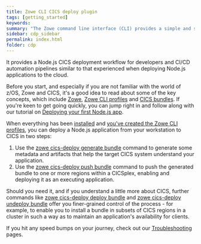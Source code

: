 ```yaml
---
title: Zowe CLI CICS deploy plugin
tags: [getting_started]
keywords:
summary: "The Zowe command line interface (CLI) provides a simple and streamlined way to interact with IBM z/OS. The cics-deploy plugin extends the Zowe CLI to deploy Node.js applications developed on a workstation to IBM CICS Transaction Server for z/OS (CICS)."
sidebar: cdp_sidebar
permalink: index.html
folder: cdp
---
```


It provides a Node.js CICS deployment workflow for developers and CI/CD automation pipelines similar to that experienced when deploying Node.js applications to the cloud.

Before you start, and especially if you are not familiar with the world of z/OS, Zowe and CICS, it's a good idea to read about some of the key concepts, which include [Zowe](cdp-zowe-and-cli), [Zowe CLI profiles](cdp-zowe-profiles) and [CICS bundles](cdp-cics-bundles). If you're keen to get going quickly, you can jump right in and follow along with our tutorial on [Deploying your first Node.js app](cdp-Deploying-your-first-nodejs-app).

When everything has been [installed](cdp-Installation) and [you've created the Zowe CLI profiles](cdp-Create-Zowe-CLI-profiles), you can deploy a Node.js application from your workstation to CICS in two steps:

1. Use the [zowe cics-deploy generate bundle](cdp-CLIReadMe#generate--g--gen) command to generate some metadata and artifacts that help the target CICS system understand your application.
1. Use the [zowe cics-deploy push bundle](cdp-CLIReadMe#push--p) command to push the generated bundle to one or more regions within a CICSplex, enabling and deploying it as an executing application. 

Should you need it, and if you understand a little more about CICS, further commands like [zowe cics-deploy deploy bundle](cdp-CLIReadMe#deploy--d--dep) and [zowe cics-deploy undeploy bundle](cdp-CLIReadMe#undeploy--u--udep) offer you finer-grained control of the process - for example, to enable you to install a bundle in subsets of CICS regions in a cluster in such a way as to maintain an application's availability for clients.

If you hit any speed bumps on your journey, check out our [Troubleshooting](cdp-Troubleshooting-General) pages.